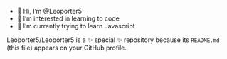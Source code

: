 - 👋 Hi, I’m @Leoporter5
- 👀 I’m interested in learning to code
- 🌱 I’m currently trying to learn Javascript

Leoporter5/Leoporter5 is a ✨ special ✨ repository because its `README.md` (this file) appears on your GitHub profile.
